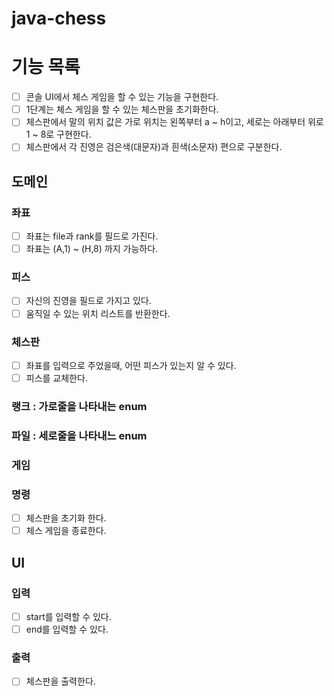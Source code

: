 # java-chess

# 기능 목록

- [ ] 콘솔 UI에서 체스 게임을 할 수 있는 기능을 구현한다.
- [ ] 1단계는 체스 게임을 할 수 있는 체스판을 초기화한다.
- [ ] 체스판에서 말의 위치 값은 가로 위치는 왼쪽부터 a ~ h이고, 세로는 아래부터 위로 1 ~ 8로 구현한다.
- [ ] 체스판에서 각 진영은 검은색(대문자)과 흰색(소문자) 편으로 구분한다.

## 도메인

### 좌표

- [ ] 좌표는 file과 rank를 필드로 가진다.
- [ ] 좌표는 (A,1) ~ (H,8) 까지 가능하다.

### 피스

- [ ] 자신의 진영을 필드로 가지고 있다.
- [ ] 움직일 수 있는 위치 리스트를 반환한다.

### 체스판

- [ ] 좌표를 입력으로 주었을때, 어떤 피스가 있는지 알 수 있다.
- [ ] 피스를 교체한다.

### 랭크 : 가로줄을 나타내는 enum

### 파일 : 세로줄을 나타내느 enum

### 게임

### 명령

- [ ] 체스판을 초기화 한다.
- [ ] 체스 게임을 종료한다.

## UI

### 입력

- [ ] start를 입력할 수 있다.
- [ ] end를 입력할 수 있다.

### 출력

- [ ] 체스판을 출력한다.
